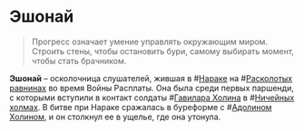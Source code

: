 # Эшонай

> Прогресс означает умение управлять окружающим миром. Строить стены, чтобы остановить бури, самому выбирать момент, чтобы стать брачником.

**Эшонай** – осколочница слушателей, жившая в #[Нараке](locations/narak) на #[Расколотых равнинах](locations/shattered-plains) во время Войны Расплаты. Она была среди первых паршенди, с которыми вступили в контакт солдаты #[Гавилара Холина](characters/gavilar) в #[Ничейных холмах](locations/unclaimed-hills). В битве при Нараке сражалась в буреформе с #[Адолином Холином](characters/adolin), и он столкнул ее в ущелье, где она утонула.
